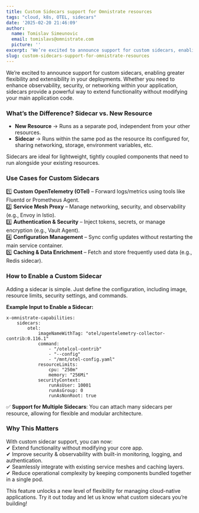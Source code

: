 ```yaml
---
title: Custom Sidecars support for Omnistrate resources
tags: "cloud, k8s, OTEL, sidecars"
date: '2025-02-20 21:46:09'
author:
  name: Tomislav Simeunovic
  email: tomislavs@omnistrate.com
  picture: ''
excerpt: 'We’re excited to announce support for custom sidecars, enabling greater flexibility and extensibility in your deployments.'
slug: custom-sidecars-support-for-omnistrate-resources
---
```


We’re excited to announce support for custom sidecars, enabling greater flexibility and extensibility in your deployments. Whether you need to enhance observability, security, or networking within your application, sidecars provide a powerful way to extend functionality without modifying your main application code.


### What’s the Difference? Sidecar vs. New Resource

- **New Resource** → Runs as a separate pod, independent from your other resources.  
- **Sidecar** → Runs within the same pod as the resource its configured for, sharing networking, storage, environment variables, etc.  

Sidecars are ideal for lightweight, tightly coupled components that need to run alongside your existing resources.  


### Use Cases for Custom Sidecars  


1️⃣ **Custom OpenTelemetry (OTel)** – Forward logs/metrics using tools like Fluentd or Prometheus Agent.  
2️⃣ **Service Mesh Proxy** – Manage networking, security, and observability (e.g., Envoy in Istio).  
3️⃣ **Authentication & Security** – Inject tokens, secrets, or manage encryption (e.g., Vault Agent).  
4️⃣ **Configuration Management** – Sync config updates without restarting the main service container.  
5️⃣ **Caching & Data Enrichment** – Fetch and store frequently used data (e.g., Redis sidecar).  


### How to Enable a Custom Sidecar

Adding a sidecar is simple. Just define the configuration, including image, resource limits, security settings, and commands.  

**Example Input to Enable a Sidecar:** 

    x-omnistrate-capabilities:
        sidecars:
            otel:
                imageNameWithTag: "otel/opentelemetry-collector-contrib:0.116.1"
                command:
                    - "/otelcol-contrib"
                    - "--config"
                    - "/mnt/otel-config.yaml"
                resourceLimits:
                    cpu: "250m"
                    memory: "256Mi"
                securityContext:
                    runAsUser: 10001
                    runAsGroup: 0
                    runAsNonRoot: true


✅ **Support for Multiple Sidecars**: You can attach many sidecars per resource, allowing for flexible and modular architecture.  


### Why This Matters

With custom sidecar support, you can now:  
✔ Extend functionality without modifying your core app.  
✔ Improve security & observability with built-in monitoring, logging, and authentication.  
✔ Seamlessly integrate with existing service meshes and caching layers.  
✔ Reduce operational complexity by keeping components bundled together in a single pod.  

This feature unlocks a new level of flexibility for managing cloud-native applications. Try it out today and let us know what custom sidecars you’re building! 
